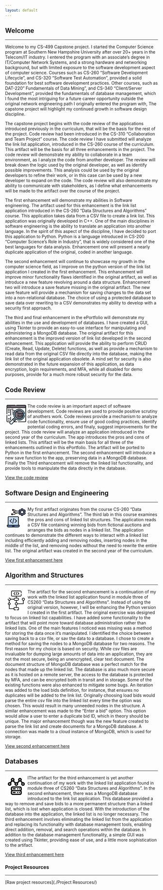 ```yaml
---
layout: default
---
```


## Welcome
---

Welcome to my CS-499 Capstone project.  I started the Computer Science program at Southern New Hampshire University after over 20+ years in the Telecom/IT industry.  I entered the program with an associate’s degree in IT/Computer Network Systems, and a strong hardware and networking background, but with limited exposure to the software development aspect of computer science.  Courses such as CS-260 “Software Development Lifecycle”, and CS-320 “Software Test Automation”, provided a solid foundation for best software development practices.  Other courses, such as DAT-220” Fundamentals of Data Mining”, and CS-340 “Client/Server Development”, provided the fundamentals of database management, which I found the most intriguing for a future career opportunity outside the original network engineering path I originally entered the program with,  The capstone project will highlight my continued growth in software design discipline.  

The capstone project begins with the code review of the applications introduced previously in the curriculum, that will be the basis for the rest of the project.  Code review had been introduced in the CS-310 “Collaboration and Team Project” course.  The code review I have submitted will analyze the link list application, introduced in the CS-260 course of the curriculum.  This artifact will be the basis for all three enhancements in the project.  The code review will demonstrate my ability to collaborate in a team environment, as I analyze the code from another developer.  The review will break down the logic used by the original developer, as well as identify possible improvements.  This analysis could be used by the original developers to refine their work, or in this case can be used by a new developer to expand on the code.  The code review will also demonstrate my ability to communicate with stakeholders, as I define what enhancements will be made to the artifact over the course of the project.

The first enhancement will demonstrate my abilities in Software engineering.  The artifact used for this enhancement is the link list application introduced in the CS-260 “Data Structures and Algorithms” course.  This application takes data from a CSV file to create a link list.  This application was originally developed in C++.  One of the main disciplines in software engineering is the ability to translate an application into another language.  In the spirit of this aspect of the discipline, I have decided to port this application to Python.  Python is a language introduced in CS-200 “Computer Science’s Role in Industry”, that is widely considered one of the best languages for data analysis.   Enhancement one will present a nearly duplicate application of the original, coded in another language.

The second enhancement will continue to showcase my growth in the computer science field, as I improve on the python version of the link list application I created in the first enhancement.   This enhancement will improve minor functionality flaws identified in the original artifact, as well as introduce a new feature revolving around a data structure.  Enhancement two will introduce a save feature missing in the original artifact.  The new save feature will provide a mechanism for saving changes to the data set into a non-relational database.  The choice of using a protected database to save data over rewriting to a CSV demonstrates my ability to develop with a security first approach.

The third and final enhancement in the ePortfolio will demonstrate my abilities in the use and development of databases.  I have created a GUI, using Tkinter to provide an easy-to-use interface for manipulating and administering a MongoDB database.  The original artifact for this enhancement is the improved version of link list developed in the second enhancement.  This application will provide the ability to perform CRUD (Create, Read, Update, Delete) functions, as well as provide a mechanism to read data from the original CSV file directly into the database, making the link list of the original application obsolete.  A mind set for security is also demonstrated in the future expansion of this application, as data encryption, login requirements, and MFA, while all disabled for demo purposes, provide for a much more robust security for the data.

## Code Review
---

<img src="./pics/code-review.png" style = "float: left; margin: 5px;" alt="Code Review"> The code review is an important aspect of software development.  Code reviews are used to provide positive scrutiny of anothers work.  Code reviews provide a mechanism to analyze code functionality, ensure use of good coding practices, identify potential coding errors, and finaly, suggest improvements for the project.  This code review will analyze an application introduced in the second year of the curriculum.  The app introduces the pros and cons of linked lists.  This artifact will be the main basis for all three of the enhancements outlined in this ePortfolio.  The artifact will be ported to Python in the first enhancement.  The second enhancement will introduce a new save function to the app, preserving data in a MongoDB database.  Finally the Third enhancement will remove the linked list functionality, and provide tools to manipulate the data directly in the database.

[View the code review](./codeReview/codeReview.html)


## Software Design and Engineering
---

<img src="./pics/software-engineering.png" style = "float: left; margin: 5px;" alt="Software Engineering">My first artifact originates from the course CS-260 “Data Structures and Algorithms”.  The third lab in this course examines the pros and cons of linked list structures.  The application reads a CSV file containing winning bids from fictional auctions and arranges the bids as nodes in a linked list.   The application continues to demonstrate the different ways to interact with a linked list including efficiently adding and removing nodes, inserting nodes in the middle of the list, and removing nodes without the need to rewrite the entire list.  The original artifact was created in the second year of the curriculum. 

[View first enhancement here](./enhancement1/enhancement1.html)

## Algorithm and Structures
---

<img src="./pics/algorithm.png" style = "float: left; margin: 5px;" alt="Algorithm and Data Structures"> The artifact for the second enhancement is a continuation of my work with the linked list application found in module three of CS260 “Data Structures and Algorithms”.  Instead of using the original version, however, I will be enhancing the Python version I created in the first artifact.  The original exercise was designed to focus on linked list capabilities.  I have added some functionality to the artifact that will point more toward database administration rather than linked lists.  One of the main features I noticed was missing was a method for storing the data once it’s manipulated.  I identified the choice between saving back to a csv file, or sav the data to a database.  I chose to create a method for saving the nodes to a MongoDB database for two reasons.  The first reason for my choice is based on security.  While csv files are invaluable for dumping large amounts of data into an application, they are not the most secure, being an unencrypted, clear text document.  The document structure of MongoDB database was a perfect match for the nodes that made up the linked list.  The database is also much more secure as it is hosted on a remote server, the access to the database is protected by MFA, and can be encrypted both in transit and in storage.  Some of the existing functions were also enhanced to mitigate some bugs.  An iteration was added to the load bids definition, for instance, that ensures no duplicates will be added to the link list.  Originally choosing load bids would parse the entire csv file into the linked list every time the option was chosen.  This would result in many unneeded nodes in the structure.  A similar enhancement was made to the “Enter a bid” option.  This option would allow a user to enter a duplicate bid ID, which in theory should be unique.  The major enhancement though was the new feature created to parse the link list and create documents for a MongoDB database.  A connection was made to a cloud instance of MongoDB, which is used for storage.

[View second enhancement here](./enhancement2/enhancement2.html)

## Databases
---

<img src="./pics/non-relational.png" style = "float: left; margin: 5px;" alt="Databases">IThe artifact for the third enhancement is yet another continuation of my work with the linked list application found in module three of CS260 “Data Structures and Algorithms”.  In the second enhancement, there was a MongoDB database introduced to the link list application.  This database provided a way to remove and save bids to a more permanent structure than a linked list, which is lost when application is closed.   With the introduction of the database into the application, the linked list is no longer necessary.  The third enhancement involves eliminating the linked list from the application and replacing its functionality with database management tools, enabling direct addition, removal, and search operations within the database.   In addition to the database management functionality, a simple GUI was created using Tkinter, providing ease of use, and a little more sophistication to the artifact.

[View third enhancement here](./enhancement3/enhancement3.html)

### Project Resources
---
[Raw project resources](./Project Resources/)
